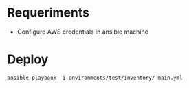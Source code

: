 # Requeriments
* Configure AWS credentials in ansible machine

# Deploy
    ansible-playbook -i environments/test/inventory/ main.yml
